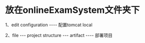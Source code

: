 

# 放在onlineExamSystem文件夹下

1、edit configuration ---- 配置tomcat local

2、file --- project structure --- artifact ---- 部署项目

